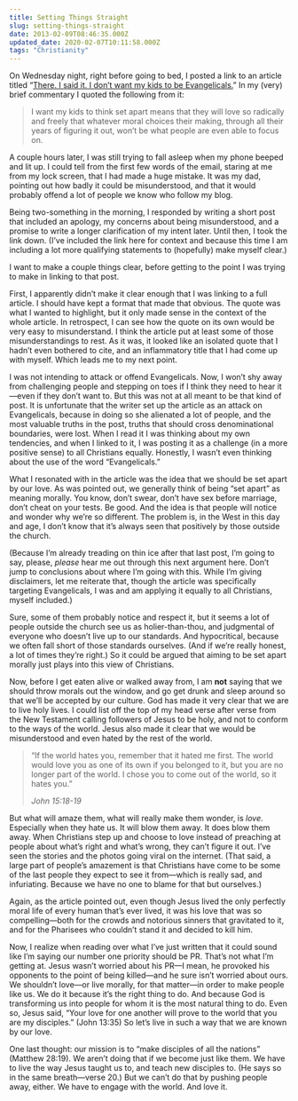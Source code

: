 ```yaml
---
title: Setting Things Straight
slug: setting-things-straight
date: 2013-02-09T08:46:35.000Z
updated_date: 2020-02-07T10:11:58.000Z
tags: "Christianity"
---
```


On Wednesday night, right before going to bed, I posted a link to an article titled “[There. I said it. I don’t want my kids to be Evangelicals.](http://deeperstory.com/there_i_said_it/)” In my (very) brief commentary I quoted the following from it:

> I want my kids to think set apart means that they will love so radically and freely that whatever moral choices their making, through all their years of figuring it out, won’t be what people are even able to focus on.

A couple hours later, I was still trying to fall asleep when my phone beeped and lit up. I could tell from the first few words of the email, staring at me from my lock screen, that I had made a huge mistake. It was my dad, pointing out how badly it could be misunderstood, and that it would probably offend a lot of people we know who follow my blog.

Being two-something in the morning, I responded by writing a short post that included an apology, my concerns about being misunderstood, and a promise to write a longer clarification of my intent later. Until then, I took the link down. (I’ve included the link here for context and because this time I am including a lot more qualifying statements to (hopefully) make myself clear.)

I want to make a couple things clear, before getting to the point I was trying to make in linking to that post.

First, I apparently didn’t make it clear enough that I was linking to a full article. I should have kept a format that made that obvious. The quote was what I wanted to highlight, but it only made sense in the context of the whole article. In retrospect, I can see how the quote on its own would be very easy to misunderstand. I think the article put at least some of those misunderstandings to rest. As it was, it looked like an isolated quote that I hadn’t even bothered to cite, and an inflammatory title that I had come up with myself. Which leads me to my next point.

I was not intending to attack or offend Evangelicals. Now, I won’t shy away from challenging people and stepping on toes if I think they need to hear it—even if they don’t want to. But this was not at all meant to be that kind of post. It is unfortunate that the writer set up the article as an attack on Evangelicals, because in doing so she alienated a lot of people, and the most valuable truths in the post, truths that should cross denominational boundaries, were lost. When I read it I was thinking about my own tendencies, and when I linked to it, I was posting it as a challenge (in a more positive sense) to all Christians equally. Honestly, I wasn’t even thinking about the use of the word “Evangelicals.”

What I resonated with in the article was the idea that we should be set apart by our love. As was pointed out, we generally think of being “set apart” as meaning morally. You know, don’t swear, don’t have sex before marriage, don’t cheat on your tests. Be good. And the idea is that people will notice and wonder why we’re so different. The problem is, in the West in this day and age, I don’t know that it’s always seen that positively by those outside the church.

(Because I’m already treading on thin ice after that last post, I’m going to say, please, *please* hear me out through this next argument here. Don’t jump to conclusions about where I’m going with this. While I’m giving disclaimers, let me reiterate that, though the article was specifically targeting Evangelicals, I was and am applying it equally to all Christians, myself included.)

Sure, some of them probably notice and respect it, but it seems a lot of people outside the church see us as holier-than-thou, and judgmental of everyone who doesn’t live up to our standards. And hypocritical, because we often fall short of those standards ourselves. (And if we’re really honest, a lot of times they’re right.) So it could be argued that aiming to be set apart morally just plays into this view of Christians.

Now, before I get eaten alive or walked away from, I am **not** saying that we should throw morals out the window, and go get drunk and sleep around so that we’ll be accepted by our culture. God has made it very clear that we are to live holy lives. I could list off the top of my head verse after verse from the New Testament calling followers of Jesus to be holy, and not to conform to the ways of the world. Jesus also made it clear that we would be misunderstood and even hated by the rest of the world.

> “If the world hates you, remember that it hated me first. The world would love you as one of its own if you belonged to it, but you are no longer part of the world. I chose you to come out of the world, so it hates you.”
> 
> <cite>John 15:18-19</cite>

But what will amaze them, what will really make them wonder, is *love*. Especially when they hate us. It will blow them away. It does blow them away. When Christians step up and choose to love instead of preaching at people about what’s right and what’s wrong, they can’t figure it out. I’ve seen the stories and the photos going viral on the internet. (That said, a large part of people’s amazement is that Christians have come to be some of the last people they expect to see it from—which is really sad, and infuriating. Because we have no one to blame for that but ourselves.)

Again, as the article pointed out, even though Jesus lived the only perfectly moral life of every human that’s ever lived, it was his love that was so compelling—both for the crowds and notorious sinners that gravitated to it, and for the Pharisees who couldn’t stand it and decided to kill him.

Now, I realize when reading over what I’ve just written that it could sound like I’m saying our number one priority should be PR. That’s not what I’m getting at. Jesus wasn’t worried about his PR—I mean, he provoked his opponents to the point of being killed—and he sure isn’t worried about ours. We shouldn’t love—or live morally, for that matter—in order to make people like us. We do it because it’s the right thing to do. And because God is transforming us into people for whom it is the most natural thing to do. Even so, Jesus said, “Your love for one another will prove to the world that you are my disciples.” (John 13:35) So let’s live in such a way that we are known by our love.

One last thought: our mission is to “make disciples of all the nations” (Matthew 28:19). We aren’t doing that if we become just like them. We have to live the way Jesus taught us to, and teach new disciples to. (He says so in the same breath—verse 20.) But we can’t do that by pushing people away, either. We have to engage with the world. And love it.
